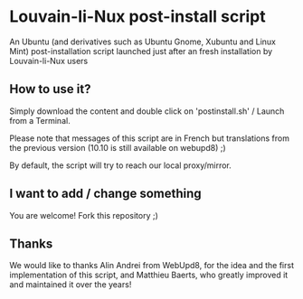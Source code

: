 Louvain-li-Nux post-install script
===================================

An Ubuntu (and derivatives such as Ubuntu Gnome, Xubuntu and Linux Mint) post-installation script launched just after an fresh installation by Louvain-li-Nux users

How to use it?
--------------

Simply download the content and double click on 'postinstall.sh' / Launch from a Terminal.

Please note that messages of this script are in French but translations from the previous version (10.10 is still available on webupd8) ;)

By default, the script will try to reach our local proxy/mirror.


I want to add / change something 
--------------------------------

You are welcome! Fork this repository ;)

Thanks
------

We would like to thanks Alin Andrei from WebUpd8, for the idea and the first implementation of this script, 
and Matthieu Baerts, who greatly improved it and maintained it over the years!
